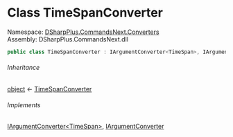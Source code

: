 # Class TimeSpanConverter

Namespace: [DSharpPlus.CommandsNext.Converters](DSharpPlus.CommandsNext.Converters.md)  
Assembly: DSharpPlus.CommandsNext.dll

```csharp
public class TimeSpanConverter : IArgumentConverter<TimeSpan>, IArgumentConverter
```

###### Inheritance

[object](https://learn.microsoft.com/dotnet/api/system.object) ← 
[TimeSpanConverter](DSharpPlus.CommandsNext.Converters.TimeSpanConverter.md)

###### Implements

[IArgumentConverter<TimeSpan\>](DSharpPlus.CommandsNext.Converters.IArgumentConverter\-1.md), 
[IArgumentConverter](DSharpPlus.CommandsNext.Converters.IArgumentConverter.md)

